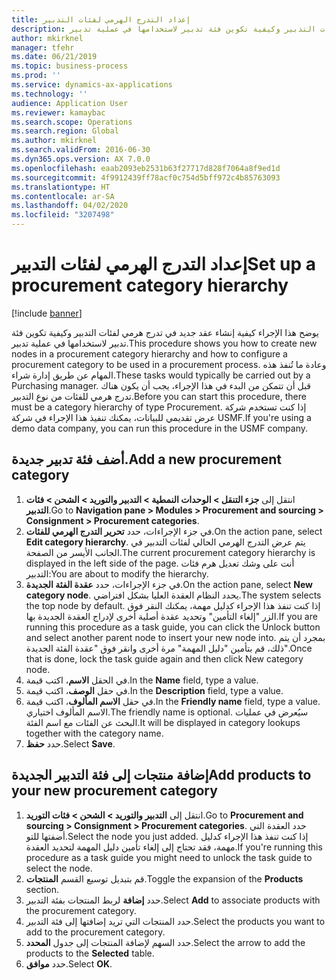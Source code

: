 ```yaml
---
title: إعداد التدرج الهرمي لفئات التدبير
description: يوضح هذا الإجراء كيفية إنشاء عقد جديد في تدرج هرمي لفئات التدبير وكيفية تكوين فئة تدبير لاستخدامها في عملية تدبير.
author: mkirknel
manager: tfehr
ms.date: 06/21/2019
ms.topic: business-process
ms.prod: ''
ms.service: dynamics-ax-applications
ms.technology: ''
audience: Application User
ms.reviewer: kamaybac
ms.search.scope: Operations
ms.search.region: Global
ms.author: mkirknel
ms.search.validFrom: 2016-06-30
ms.dyn365.ops.version: AX 7.0.0
ms.openlocfilehash: eaab2093eb2531b63f27717d828f7064a8f9ed1d
ms.sourcegitcommit: 4f9912439ff78acf0c754d5bff972c4b85763093
ms.translationtype: HT
ms.contentlocale: ar-SA
ms.lasthandoff: 04/02/2020
ms.locfileid: "3207498"
---
```

# <a name="set-up-a-procurement-category-hierarchy"></a><span data-ttu-id="5bf96-103">إعداد التدرج الهرمي لفئات التدبير</span><span class="sxs-lookup"><span data-stu-id="5bf96-103">Set up a procurement category hierarchy</span></span>

[!include [banner](../../includes/banner.md)]

<span data-ttu-id="5bf96-104">يوضح هذا الإجراء كيفية إنشاء عقد جديد في تدرج هرمي لفئات التدبير وكيفية تكوين فئة تدبير لاستخدامها في عملية تدبير.</span><span class="sxs-lookup"><span data-stu-id="5bf96-104">This procedure shows you how to create new nodes in a procurement category hierarchy and how to configure a procurement category to be used in a procurement process.</span></span> <span data-ttu-id="5bf96-105">وعادة ما تُنفذ هذه المهام عن طريق إدارة شراء.</span><span class="sxs-lookup"><span data-stu-id="5bf96-105">These tasks would typically be carried out by a Purchasing manager.</span></span> <span data-ttu-id="5bf96-106">قبل أن تتمكن من البدء في هذا الإجراء، يجب أن يكون هناك تدرج هرمي للفئات من نوع التدبير.</span><span class="sxs-lookup"><span data-stu-id="5bf96-106">Before you can start this procedure, there must be a category hierarchy of type Procurement.</span></span> <span data-ttu-id="5bf96-107">إذا كنت تستخدم شركة عرض تقديمي للبيانات، يمكنك تنفيذ هذا الإجراء في شركة USMF.</span><span class="sxs-lookup"><span data-stu-id="5bf96-107">If you're using a demo data company, you can run this procedure in the USMF company.</span></span>


## <a name="add-a-new-procurement-category"></a><span data-ttu-id="5bf96-108">أضف فئة تدبير جديدة.</span><span class="sxs-lookup"><span data-stu-id="5bf96-108">Add a new procurement category</span></span>
1. <span data-ttu-id="5bf96-109">انتقل إلى **جزء التنقل > الوحدات النمطية > التدبير والتوريد‬ > الشحن > فئات التدبير‬**.</span><span class="sxs-lookup"><span data-stu-id="5bf96-109">Go to **Navigation pane > Modules > Procurement and sourcing > Consignment > Procurement categories**.</span></span>
2. <span data-ttu-id="5bf96-110">في جزء الإجراءات، حدد **تحرير التدرج الهرمي للفئات**.</span><span class="sxs-lookup"><span data-stu-id="5bf96-110">On the action pane, select **Edit category hierarchy**.</span></span> <span data-ttu-id="5bf96-111">يتم عرض التدرج الهرمي الحالي لفئات التدبير في الجانب الأيسر من الصفحة.</span><span class="sxs-lookup"><span data-stu-id="5bf96-111">The current procurement category hierarchy is displayed in the left side of the page.</span></span> <span data-ttu-id="5bf96-112">أنت على وشك تعديل هرم فئات التدبير:</span><span class="sxs-lookup"><span data-stu-id="5bf96-112">You  are about to modify the hierarchy.</span></span>  
3. <span data-ttu-id="5bf96-113">في جزء الإجراءات، حدد **عقدة الفئة الجديدة‬**.</span><span class="sxs-lookup"><span data-stu-id="5bf96-113">On the action pane, select **New category node**.</span></span> <span data-ttu-id="5bf96-114">يحدد النظام العقدة العليا بشكل افتراضي.</span><span class="sxs-lookup"><span data-stu-id="5bf96-114">The system selects the top node by default.</span></span> <span data-ttu-id="5bf96-115">إذا كنت تنفذ هذا الإجراء كدليل مهمة، يمكنك النقر فوق الزر "إلغاء التأمين" وتحديد عقدة أصلية أخرى لإدراج العقدة الجديدة بها.</span><span class="sxs-lookup"><span data-stu-id="5bf96-115">If you are running this procedure as a task guide, you can click the Unlock button and select another parent node to insert your new node into.</span></span> <span data-ttu-id="5bf96-116">بمجرد أن يتم ذلك، قم بتأمين "دليل المهمة" مرة أخرى وانقر فوق "عقدة الفئة الجديدة".</span><span class="sxs-lookup"><span data-stu-id="5bf96-116">Once that is done, lock the task guide again and then click New category node.</span></span>  
4. <span data-ttu-id="5bf96-117">في الحقل **الاسم**، اكتب قيمة.</span><span class="sxs-lookup"><span data-stu-id="5bf96-117">In the **Name** field, type a value.</span></span>
5. <span data-ttu-id="5bf96-118">في حقل **الوصف**، اكتب قيمة.</span><span class="sxs-lookup"><span data-stu-id="5bf96-118">In the **Description** field, type a value.</span></span>
6. <span data-ttu-id="5bf96-119">في حقل **الاسم المألوف**، اكتب قيمة.</span><span class="sxs-lookup"><span data-stu-id="5bf96-119">In the **Friendly name** field, type a value.</span></span> <span data-ttu-id="5bf96-120">الاسم المألوف اختياري.</span><span class="sxs-lookup"><span data-stu-id="5bf96-120">The friendly name is optional.</span></span> <span data-ttu-id="5bf96-121">سيُعرض في عمليات البحث عن الفئات مع اسم الفئة.</span><span class="sxs-lookup"><span data-stu-id="5bf96-121">It will be displayed in category lookups together with the category name.</span></span>  
7. <span data-ttu-id="5bf96-122">حدد **حفظ**.</span><span class="sxs-lookup"><span data-stu-id="5bf96-122">Select **Save**.</span></span>

## <a name="add-products-to-your-new-procurement-category"></a><span data-ttu-id="5bf96-123">إضافة منتجات إلى فئة التدبير الجديدة</span><span class="sxs-lookup"><span data-stu-id="5bf96-123">Add products to your new procurement category</span></span>
1. <span data-ttu-id="5bf96-124">انتقل إلى **التدبير والتوريد > الشحن > فئات التوريد**.</span><span class="sxs-lookup"><span data-stu-id="5bf96-124">Go to **Procurement and sourcing > Consignment > Procurement categories**.</span></span> <span data-ttu-id="5bf96-125">حدد العقدة التي أضفتها للتو.</span><span class="sxs-lookup"><span data-stu-id="5bf96-125">Select the node you just added.</span></span> <span data-ttu-id="5bf96-126">إذا كنت تنفذ هذا الإجراء كدليل مهمة، فقد تحتاج إلى إلغاء تأمين دليل المهمة لتحديد العقدة.</span><span class="sxs-lookup"><span data-stu-id="5bf96-126">If you're running this procedure as a task guide you might need to unlock the task guide to select the node.</span></span>  
2. <span data-ttu-id="5bf96-127">قم بتبديل توسيع القسم **المنتجات**.</span><span class="sxs-lookup"><span data-stu-id="5bf96-127">Toggle the expansion of the **Products** section.</span></span>
3. <span data-ttu-id="5bf96-128">حدد **إضافة** لربط المنتجات بفئة التدبير.</span><span class="sxs-lookup"><span data-stu-id="5bf96-128">Select **Add** to associate products with the procurement category.</span></span>
4. <span data-ttu-id="5bf96-129">حدد المنتجات التي تريد إضافتها إلى فئة التدبير.</span><span class="sxs-lookup"><span data-stu-id="5bf96-129">Select the products you want to add to the procurement category.</span></span>
5. <span data-ttu-id="5bf96-130">حدد السهم لإضافة المنتجات إلى جدول **المحدد**.</span><span class="sxs-lookup"><span data-stu-id="5bf96-130">Select the arrow to add the products to the **Selected** table.</span></span>
6. <span data-ttu-id="5bf96-131">حدد **موافق**.</span><span class="sxs-lookup"><span data-stu-id="5bf96-131">Select **OK**.</span></span>
